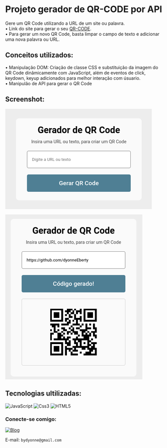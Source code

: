 # Projeto gerador de QR-CODE por API
Gere um QR Code utilizando a URL de um site ou palavra. <br>
• Link do site para gerar o seu [QR-CODE](https://dyonneeberty.github.io/dyonneEberty.github.io-QR-CODE/).
<br>
• Para gerar um novo QR Code, basta limpar o campo de texto e adicionar uma nova palavra ou URL.

## Conceitos utilizados:
• Manipulação DOM: Criação de classe CSS e substituição da imagem do QR Code dinâmicamente com JavaScript, além de eventos de click, keydown, keyup adicionados para melhor interação com úsuario.
<br>
• Manipulão de API para gerar o QR Code 
<br>

## Screenshot:
![img](https://github.com/dyonneEberty/dyonneEberty.github.io-QR-CODE/blob/main/img/qr-code.png?raw=true)

![img](https://github.com/dyonneEberty/dyonneEberty.github.io-QR-CODE/blob/main/img/qr-code2.png?raw=true)


## Tecnologias ultilizadas:
<img align="center" alt="JavaScript" src="https://img.shields.io/badge/JavaScript-323330?style=for-the-badge&logo=javascript&logoColor=F7DF1E">  <img align="center" alt="Css3" src="https://img.shields.io/badge/CSS3-1572B6?style=for-the-badge&logo=css3&logoColor=white">  <img align="center" alt="HTML5" src="https://img.shields.io/badge/HTML5-E34F26?style=for-the-badge&logo=html5&logoColor=white">

### Conecte-se comigo:

[![Blog](https://img.shields.io/badge/LinkedIn-0077B5?style=for-the-badge&logo=linkedin&logoColor=white)](https://www.linkedin.com/in/dyonne-cunha)

 E-mail: `bydyonne@gmail.com`
